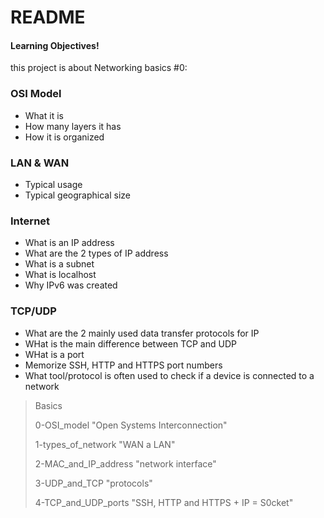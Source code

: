 # README 
#### Learning Objectives!
this project is about Networking basics #0:
### OSI Model
  - What it is
  - How many layers it has
  - How it is organized
### LAN & WAN
  - Typical usage
  - Typical geographical size
### Internet
  - What is an IP address
  - What are the 2 types of IP address
  - What is a subnet
  - What is localhost
  - Why IPv6 was created
### TCP/UDP
  - What are the 2 mainly used data transfer protocols for IP
  - WHat is the main difference between TCP and UDP
  - WHat is a port
  - Memorize SSH, HTTP and HTTPS port numbers
  - What tool/protocol is often used to check if a device is connected to a network 

> Basics
>
> 0-OSI_model "Open Systems Interconnection"
>
> 1-types_of_network "WAN a LAN"
>
> 2-MAC_and_IP_address "network interface"
>
> 3-UDP_and_TCP "protocols"
>
> 4-TCP_and_UDP_ports "SSH, HTTP and HTTPS + IP = S0cket"
>
